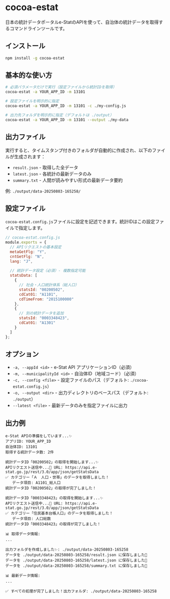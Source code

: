 # cocoa-estat

日本の統計データポータルe-StatのAPIを使って、自治体の統計データを取得するコマンドラインツールです。

## インストール

```bash
npm install -g cocoa-estat
```

## 基本的な使い方

```bash
# 必須パラメータだけで実行（設定ファイルから統計IDを取得）
cocoa-estat -a YOUR_APP_ID -m 13101

# 設定ファイルを明示的に指定
cocoa-estat -a YOUR_APP_ID -m 13101 -c ./my-config.js

# 出力先フォルダを明示的に指定（デフォルトは ./output）
cocoa-estat -a YOUR_APP_ID -m 13101 --output ./my-data
```

## 出力ファイル

実行すると、タイムスタンプ付きのフォルダが自動的に作成され、以下のファイルが生成されます：

- `result.json` - 取得した全データ
- `latest.json` - 各統計の最新データのみ
- `summary.txt` - 人間が読みやすい形式の最新データ要約

例: `./output/data-20250803-165258/`

## 設定ファイル

`cocoa-estat.config.js`ファイルに設定を記述できます。統計IDはこの設定ファイルで指定します。

```javascript
// cocoa-estat.config.js
module.exports = {
  // APIリクエストの基本設定
  metaGetFlg: "Y",
  cntGetFlg: "N", 
  lang: "J",
  
  // 統計データ設定（必須）- 複数指定可能
  statsData: [
    {
      // 社会・人口統計体系（総人口）
      statsId: "00200502",
      cdCat01: "A1101",
      cdTimeFrom: "2015100000"
    },
    {
      // 別の統計データを追加
      statsId: "0003348423", 
      cdCat01: "A1301"
    }
  ]
};
```

## オプション

- `-a, --appId <id>` - e-Stat API アプリケーションID（必須）
- `-m, --municipalityId <id>` - 自治体ID（地域コード）（必須）
- `-c, --config <file>` - 設定ファイルのパス（デフォルト: `./cocoa-estat.config.js`）
- `-o, --output <dir>` - 出力ディレクトリのベースパス（デフォルト: `./output`）
- `--latest <file>` - 最新データのみを指定ファイルに出力

## 出力例

```
e-Stat APIの準備をしています...✨
アプリID: YOUR_APP_ID
自治体ID: 13101
取得する統計データ数: 2件

統計データID「00200502」の取得を開始します...✨
APIリクエスト送信中...💌 URL: https://api.e-stat.go.jp/rest/3.0/app/json/getStatsData
✅ カテゴリー「Ａ　人口・世帯」のデータを取得しました！
   データ項目: A1101_総人口
統計データID「00200502」の取得が完了しました！

統計データID「0003348423」の取得を開始します...✨
APIリクエスト送信中...💌 URL: https://api.e-stat.go.jp/rest/3.0/app/json/getStatsData
✅ カテゴリー「住民基本台帳人口」のデータを取得しました！
   データ項目: 人口総数
統計データID「0003348423」の取得が完了しました！

📊 取得データ情報:
...

出力フォルダを作成しました✨: ./output/data-20250803-165258
データを ./output/data-20250803-165258/result.json に保存しました💾
データを ./output/data-20250803-165258/latest.json に保存しました💾
データを ./output/data-20250803-165258/summary.txt に保存しました💾

📊 最新データ情報:
...

✅ すべての処理が完了しました！出力フォルダ: ./output/data-20250803-165258
```

